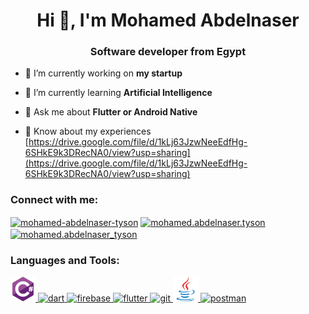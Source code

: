 <h1 align="center">Hi 👋, I'm Mohamed Abdelnaser</h1>
<h3 align="center">Software developer from Egypt</h3>

- 🔭 I’m currently working on **my startup**

- 🌱 I’m currently learning **Artificial Intelligence**

- 💬 Ask me about **Flutter or Android Native**

- 📄 Know about my experiences [https://drive.google.com/file/d/1kLj63JzwNeeEdfHg-6SHkE9k3DRecNA0/view?usp=sharing](https://drive.google.com/file/d/1kLj63JzwNeeEdfHg-6SHkE9k3DRecNA0/view?usp=sharing)

<h3 align="left">Connect with me:</h3>
<p align="left">
<a href="https://linkedin.com/in/mohamed-abdelnaser-tyson" target="blank"><img align="center" src="https://raw.githubusercontent.com/rahuldkjain/github-profile-readme-generator/master/src/images/icons/Social/linked-in-alt.svg" alt="mohamed-abdelnaser-tyson" height="30" width="40" /></a>
<a href="https://fb.com/mohamed.abdelnaser.tyson" target="blank"><img align="center" src="https://raw.githubusercontent.com/rahuldkjain/github-profile-readme-generator/master/src/images/icons/Social/facebook.svg" alt="mohamed.abdelnaser.tyson" height="30" width="40" /></a>
<a href="https://instagram.com/mohamed.abdelnaser_tyson" target="blank"><img align="center" src="https://raw.githubusercontent.com/rahuldkjain/github-profile-readme-generator/master/src/images/icons/Social/instagram.svg" alt="mohamed.abdelnaser_tyson" height="30" width="40" /></a>
</p>

<h3 align="left">Languages and Tools:</h3>
<p align="left"> <a href="https://www.w3schools.com/cs/" target="_blank" rel="noreferrer"> <img src="https://raw.githubusercontent.com/devicons/devicon/master/icons/csharp/csharp-original.svg" alt="csharp" width="40" height="40"/> </a> <a href="https://dart.dev" target="_blank" rel="noreferrer"> <img src="https://www.vectorlogo.zone/logos/dartlang/dartlang-icon.svg" alt="dart" width="40" height="40"/> </a> <a href="https://firebase.google.com/" target="_blank" rel="noreferrer"> <img src="https://www.vectorlogo.zone/logos/firebase/firebase-icon.svg" alt="firebase" width="40" height="40"/> </a> <a href="https://flutter.dev" target="_blank" rel="noreferrer"> <img src="https://www.vectorlogo.zone/logos/flutterio/flutterio-icon.svg" alt="flutter" width="40" height="40"/> </a> <a href="https://git-scm.com/" target="_blank" rel="noreferrer"> <img src="https://www.vectorlogo.zone/logos/git-scm/git-scm-icon.svg" alt="git" width="40" height="40"/> </a> <a href="https://www.java.com" target="_blank" rel="noreferrer"> <img src="https://raw.githubusercontent.com/devicons/devicon/master/icons/java/java-original.svg" alt="java" width="40" height="40"/> </a> <a href="https://postman.com" target="_blank" rel="noreferrer"> <img src="https://www.vectorlogo.zone/logos/getpostman/getpostman-icon.svg" alt="postman" width="40" height="40"/> </a> </p>
